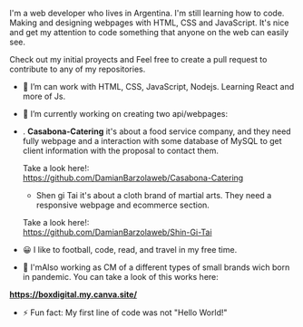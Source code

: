 
I'm a web developer who lives in Argentina. I'm still learning how to code. Making and designing webpages with HTML, CSS and JavaScript. It's nice and get my attention to code something that anyone on the web can easily see. 

Check out my initial proyects and Feel free to create a pull request to contribute to any of my repositories.

- 🌱 I’m can work with HTML, CSS, JavaScript, Nodejs. Learning React and more of Js.
- 🔭 I’m currently working on creating two api/webpages:</br>
- 
    . <strong>Casabona-Catering</strong> it's about a food service company, and they need fully webpage and a interaction with some database of MySQL to get client information with the proposal to contact them.</br>
    
    Take a look here!: </br>
https://github.com/DamianBarzolaweb/Casabona-Catering
    
    - Shen gi Tai it's about a cloth brand of martial arts. They need a responsive webpage and ecommerce section. </br>
    
    Take a look here!: </br>
https://github.com/DamianBarzolaweb/Shin-Gi-Tai
    
- 😀 I like to football, code, read, and travel in my free time.
- 🌱 I'mAlso working as CM of a different types of small brands wich born in pandemic. You can take a look of this works here: </br>

<strong>https://boxdigital.my.canva.site/</strong>

- ⚡ Fun fact: My first line of code was not "Hello World!"

